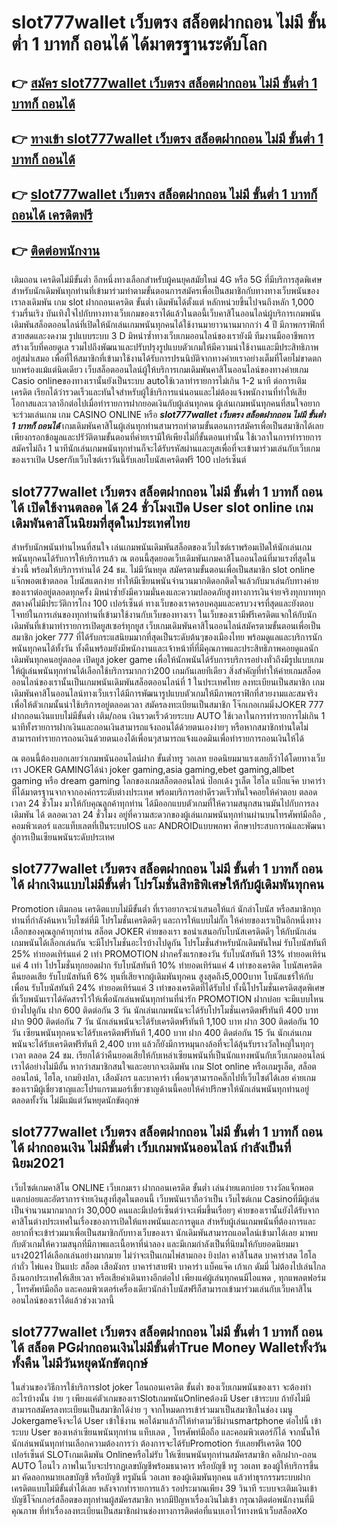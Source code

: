 # slot777wallet เว็บตรง สล็อตฝากถอน ไม่มี ขั้นต่ำ 1 บาทก็ ถอนได้  ได้มาตรฐานระดับโลก

## 👉 [สมัคร slot777wallet เว็บตรง สล็อตฝากถอน ไม่มี ขั้นต่ำ 1 บาทก็ ถอนได้](https://slot777wallet.com/)
## 👉 [ทางเข้า slot777wallet เว็บตรง สล็อตฝากถอน ไม่มี ขั้นต่ำ 1 บาทก็ ถอนได้](https://slot777wallet.com/)
## 👉 [slot777wallet เว็บตรง สล็อตฝากถอน ไม่มี ขั้นต่ำ 1 บาทก็ ถอนได้ เครดิตฟรี](https://slot777wallet.com/)
## 👉 [ติดต่อพนักงาน](https://slot777wallet.com/)


เติมถอน เครดิตไม่มีขั้นต่ำ  อีกหนึ่งทางเลือกสำหรับผู้คนยุคสมัยใหม่ 4G หรือ 5G ที่มีบริการสุดพิเศษสำหรับนักเดิมพันทุกท่านที่เข้ามาร่วมทำตามขั้นตอนการสมัครเพื่อเป็นสมาชิกกับทางทางเว็บพนันของเราลงเดิมพัน เกม slot  ฝากถอนเครดิต ขั้นต่ำ เดิมพันได้ตั้งแต่ หลักหน่วยขึ้นไปจนถึงหลัก 1,000 ร่วมรื่นเริง บันเทิงใจไปกับทางทางเว็บเกมของเราได้แล้วในตอนี้เว็บคาสิโนออนไลน์ผู้บริการเกมพนันเดิมพันสล็อตออนไลน์ที่เปิดให้นักเล่นเกมพนันทุกคนได้ใช้งานมายาวนานมากกว่า 4 ปี มีภาพกราฟิกที่สวยสดและงดงาม รูปแบบระบบ 3 D
มิหนำซ้ำทางเว็บเกมออนไลน์ของเรายังมี ทีมงานมืออาชีพการสร้างเว็บที่คอยดูเล  รวมไปถึงพัฒนาและปรับปรุงรูปแบบตัวเกมให้มีความน่าใช้งานและมีประสิทธิภาพอยู่สม่ำเสมอ เพื่อที่ให้สมาชิกที่เข้ามาใช้งานได้รับการปรนนิบัติจากทางค่ายเราอย่างเต็มที่โดยไม่ขาดตกบกพร่องแม้แต่นิดเดียว เว็บสล็อตออนไลน์ผู้ให้บริการเกมเดิมพันคาสิโนออนไลน์ของทางค่ายเกม Casio onlineของทางเรานั้นยังเป็นระบบ autoใช้เวลาทำรายการไม่เกิน 1-2 นาที ต่อการเติมเครดิต เรียกได้ว่ารวดเร็วและทันใจสำหรับผู้ใช้บริการแน่นอนและไม่ต้องแจ้งพนักงานที่ทำให้เสียโอกาสและเวลาอีกต่อไปเมื่อทำรายการฝากยอดเงินกับผู้เล่นทุกคน
ผู้เล่นเกมพนันทุกคนที่สนใจอยากจะร่วมเล่นเกม เกม CASINO ONLINE หรือ ***slot777wallet เว็บตรง สล็อตฝากถอน ไม่มี ขั้นต่ำ 1 บาทก็ ถอนได้*** เกมเดิมพันคาสิโนผู้เล่นทุกท่านสามารถทำตามขั้นตอนการสมัครเพื่อเป็นสมาชิกได้เลยเพียงกรอกข้อมูลและปรัวัติตามขั้นตอนที่ค่ายเรามีให้เพียงไม่กี่ขั้นตอนเท่านั้น ใช้เวลาในการทำรายการสมัครไม่ถึง 1 นาทีนักเล่นเกมพนันทุกท่านก็จะได้รับรหัสผ่านและยูสเพื่อที่จะเข้ามาร่วมเล่นกับเว็บเกมของเราเปิด Userกับเว็บไซต์เราวันนี้รับเลยโบนัสเครดิตฟรี 100 เปอร์เซ็นต์

## slot777wallet เว็บตรง สล็อตฝากถอน ไม่มี ขั้นต่ำ 1 บาทก็ ถอนได้ เปิดใช้งานตลอด ได้ 24 ชั่วโมงเปิด User slot online เกมเดิมพันคาสิโนนิยมที่สุดในประเทศไทย

สำหรับนักพนันท่านไหนที่สนใจ เล่นเกมพนันเดิมพันสล็อตของเว็บไซต์เราพร้อมเปิดให้นักเล่นเกมพนันทุกคนได้รับการให้บริการแล้ว ณ ตอนนี้สุดยอดเว็บเดิมพันเกมคาสิโนออนไลน์ที่มาแรงที่สุดในช่วงนี้ พร้อมให้บริการท่านได้ 24 ชม. ไม่มีวันหยุด สมัครตามขั้นตอนเพื่อเป็นสมาชิก slot online แจ๊กพอตเข้าตลอด โบนัสแตกง่าย ทำให้มีเซียนพนันจำนวนมากติดอกติดใจแล้วกับมาเล่นกับทางค่ายของเราต่ออยู่ตลอดทุกครั้ง มิหนำซ้ำยังมีความมั่นคงและความปลอดภัยสูงทางการเงินจ่ายจริงทุกบาททุกสตางค์ไม่มีประวัติการโกง 100 เปอร์เซ็นต์ ทางเว็บของเราครอบคลุมและครบวงจรที่สุดและยังตอบโจทย์ในการเล่นของทุกท่านที่เข้ามาใช้งานกับเว็บของทางเรา
ในเว็บของเรามีฟรีเครดิตแจกให้กับนักเดิมพันที่เข้ามาทำรายการเปิดยูสเซอร์ทุกยูส เว็บเกมเดิมพันคาสิโนออนไลน์สมัครตามขั้นตอนเพื่อเป็นสมาชิก joker 777 ที่ได้รับกระแสนิยมมากที่สุดเป็นระดับต้นๆของเมืองไทย พร้อมดูแลและบริการนักพนันทุกคนได้ทั้งวัน ทั้งคืนพร้อมยังมีพนักงานและเจ้าหน้าที่ที่มีคุณภาพและประสิทธิภาพคอยดูแลนักเดิมพันทุกคนอยู่ตลอด เปิดยูส joker game เพื่อให้นักพนันได้รับการบริการอย่างทั่วถึงมีรูปแบบเกมให้ผู้เล่นพนันทุกท่านได้เลือกใช้บริการมากกว่า200 เกมกันเลยทีเดียว
สิ่งสำคัญที่ทำให้ค่ายเกมสล็อตออนไลน์ของเรานั้นเป็นเกมพนันเดิมพันสล็อตออนไลน์ที่ 1 ในประเทศไทย ลงทะเบียนเป็นสมาชิก  เกมเดิมพันคาสิโนออนไลน์ทางเว็บเราได้มีการพัฒนารูปแบบตัวเกมให้มีภาพกราฟิกที่สวยงามและสมจริงเพื่อให้ตัวเกมนั้นน่าใช้บริการอยู่ตลอดเวลา สมัครลงทะเบียนเป็นสมาชิก โจ๊กเกอเกมมิ่งJOKER 777 ฝากถอนเงินแบบไม่มีขั้นต่ำ เติม/ถอน เงินรวดเร็วด้วยระบบ AUTO ใช้เวลาในการทำรายการไม่เกิน 1 นาทีทั้งรายการฝากเงินและถอนเงินสามารถแจ้งถอนได้ด้วยตนเองง่ายๆ หรือหากสมาชิกท่านใดไม่สามารถทำรายการถอนเงินด้วยตนเองได้เพื่อนๆสามารถแจ้งแอดมินเพื่อทำรายการถอนเงินให้ได้

ณ ตอนนี้ต้องบอกเลยว่าเกมพนันออนไลน์ฝาก ขั้นต่ำทรู วอเลท ยอดนิยมมาแรงเลยก็ว่าได้โดยทางเว็บเรา JOKER GAMINGได้นำ  joker gaming,asia gaming,ebet gaming,allbet gaming หรือ dream gaming โลกของเกมสล็อตออนไลน์ ป๊อกเด้ง รูเล็ต ไฮโล แบ็กแจ๊ค บาคาร่า ที่ได้มาตรฐานจากจากองค์กรระดับต่างประเทศ พร้อมบริการอย่าดีรวดเร็วทันใจคอยให้คำตอบ ตลอดเวลา 24 ชั่วโมง มาให้กับคุณลูกค้าทุกท่าน ได้มีออกแบบตัวเกมที่ให้ความสนุกสนานมันไปกับการลงเดิมพัน ได้ ตลอดเวลา 24 ชั่วโมง อยู่ที่ความสะดวกของผู้เล่นเกมพนันทุกท่านผ่านบนโทรศัพท์มือถือ , คอมพิวเตอร์ และแท็บเลตที่เป็นระบบIOS และ ANDROIDแบบพกพา ศึกษาประสบการณ์และพัฒนาสู่การเป็นเซียนพนันระดับประเทศ

## slot777wallet เว็บตรง สล็อตฝากถอน ไม่มี ขั้นต่ำ 1 บาทก็ ถอนได้ ฝากเงินแบบไม่มีขั้นต่ำ โปรโมชั่นสิทธิพิเศษให้กับผู้เดิมพันทุกคน

 Promotion  เติมถอน เครดิตแบบไม่มีขั้นต่ำ ที่เราอยากจะนำเสนอให้แก่  นักล่าโบนัส หรือสมาชิกทุกท่านที่กำลังค้นหาเว็บไซต์ที่มี โปรโมชั่นเครดิตดีๆ และการให้แบบไม่กั๊ก ให้ค่ายของเราเป็นอีกหนึ่งทางเลือกของคุณลูกค้าทุกท่าน สล็อต JOKER ค่ายของเรา ขอนำเสนอกับโบนัสเครดิตดีๆ ให้กับนักเล่นเกมพนันได้เลือกเล่นกัน จะมีโปรโมชั่นอะไรบ้างไปดูกัน
โปรโมชั่นสำหรับนักเดิมพันใหม่ รับโบนัสทันที 25% ทำยอดเทิร์นแค่ 2 เท่า
 PROMOTION ฝากครั้งแรกของวัน รับโบนัสทันที 13% ทำยอดเทิร์นแค่ 4 เท่า
โปรโมชั่นทุกยอดฝาก รับโบนัสทันที 10% ทำยอดเทิร์นแค่ 4 เท่าของเครดิต
โบนัสเครดิตคืนยอดเสีย รับโบนัสทันที 6% ทุนที่เสียจากผู้เดิมพันทุกคน สูงสุดถึง5,000บาท
โบนัสแชร์ให้กับเพื่อน รับโบนัสทันที 24% ทำยอดเทิร์นแค่ 3 เท่าของเครดิตที่ได้รับไป
ทั้งนี้โปรโมชั่นเครดิตสุดพิเศษที่เว็บพนันเราได้คัดสรรไว้ให้เพื่อนักเล่นพนันทุกท่านที่น่ารัก  PROMOTION ฝากบ่อย จะมีแบบไหนบ้างไปดูกัน
ฝาก 600 ติดต่อกัน 3 วัน นักเล่นเกมพนันจะได้รับโปรโมชั่นเครดิตฟรีทันที 400 บาท
ฝาก 900 ติดต่อกัน 7 วัน นักเล่นพนันจะได้รับเครดิตฟรีทันที 1,100 บาท
ฝาก 300 ติดต่อกัน 10 วัน เซียนพนันทุกคนจะได้รับเครดิตฟรีทันที 1,400 บาท
ฝาก 400 ติดต่อกัน 15 วัน นักเล่นเกมพนันจะได้รับเครดิตฟรีทันที 2,400 บาท
แล้วก็ยังมีการหมุนกงล้อที่จะได้ลุ้นรับรางวัลใหญ่ในทุกๆเวลา ตลอด 24 ชม. เรียกได้ว่าคืนยอดเสียให้กับเหล่าเซียนพนันที่เป็นนักแทงพนันกับเว็บเกมออนไลน์เราได้อย่างไม่มีอั้น หากว่าสมาชิกสนใจและอยากจะเดิมพัน เกม Slot online หรือเกมรูเล็ต, สล็อตออนไลน์, ไฮโล, เกมยิงปลา, เสือมังกร และบาคาร่า เพื่อนๆสามารถคลิ๊กไปที่เว็บไซต์ได้เลย ค่ายเกมของเรามีผู้เชี่ยวชาญและโปรแกรมเมอร์เชี่ยวชาญด้านนี้คอยให้คำปรึกษาให้นักเล่นพนันทุกท่านอยู่ ตลอดทั้งวัน ไม่มีแม้แต่วันหยุดนักขัตฤกษ์

## slot777wallet เว็บตรง สล็อตฝากถอน ไม่มี ขั้นต่ำ 1 บาทก็ ถอนได้ ฝากถอนเงิน ไม่มีขั้นต่ำ  เว็บเกมพนันออนไลน์ กำลังเป็นที่นิยม2021

เว็บไซต์เกมคาสิโน ONLINE เว็บเกมเรา ฝากถอนเครดิต ขั้นต่ำ เล่นง่ายแตกบ่อย รางวัลแจ็กพอตแตกบ่อยและอัตราการจ่ายเงินสูงที่สุดในตอนนี้ เว็บพนันเราถือว่าเป็น เว็บไซต์เกม Casinoที่มีผู้เล่นเป็นจำนวนมากมากกว่า 30,000 คนและมีเปอร์เซ็นต์ว่าจะเพิ่มขึ้นเรื่อยๆ ค่ายของเรานั้นยังได้รับจากคาสิโนต่างประเทศในเรื่องของการเปิดให้แทงพนันและการดูแล สำหรับผู้เล่นเกมพนันที่ต้องการและอยากที่จะเข้าร่วมมาเพื่อเป็นสมาชิกกับทางเว็บของเรา นักเดิมพันสามารถแอดไลน์เข้ามาได้เลย
	มาพบกับตัวเกมให้ความสนุกที่มีภาพและเนื้อหาที่น่าลอง และมีเกมกำลังเป็นที่นิยมให้กับยอดนิยมมาแรง2021ได้เลือกเล่นอย่างมากมาย  ไม่ว่าจะเป็นเกมไพ่สามกอง  ยิงปลา คาสิโนสด บาคาร่าสด ไฮโล กำถั่ว ไพ่แคง ปั่นแปะ สล็อต เสือมังกร บาคาร่าสายฟ้า บาคาร่า แบ็คแจ๊ค เก้าเก ดัมมี่ ไม่ต้องไปเล่นไกลถึงนอกประเทศให้เสียเวลา หรือเสียค่าเดินทางอีกต่อไป เพียงแค่ผู้เล่นทุกคนมีไอแพด , ทุกแพลตฟอร์ม , โทรศัพท์มือถือ และคอมพิวเตอร์เครื่องเดียวนักล่าโบนัสฟรีก็สามารถเข้ามาร่วมเล่นกับเว็บคาสิโนออนไลน์ของเราได้แล้วช่วงเวลานี้

## slot777wallet เว็บตรง สล็อตฝากถอน ไม่มี ขั้นต่ำ 1 บาทก็ ถอนได้ สล็อต PGฝากถอนเงินไม่มีขั้นต่ำTrue Money Walletทั้งวันทั้งคืน ไม่มีวันหยุดนักขัตฤกษ์

ในส่วนของวิธีการใช้บริการslot joker โอนถอนเครดิต ขั้นต่ำ ของเว็บเกมพนันของเรา จะต้องทำอะไรบ้างนั้น ง่าย ๆ เพียงแค่ตัวเกมของเราSlotเกมพนันOnlineต้องมี User เข้าระบบ ถ้ายังไม่มีสามารถสมัครลงทะเบียนเป็นสมาชิกได้ง่าย ๆ จากโหมดการเข้าร่วมมาเป็นสมาชิกในช่อง เมนู Jokergameจึงจะได้ User เข้าใช้งาน พอได้มาแล้วก็ให้ทำตามวิธีผ่านsmartphone ต่อไปนี้
เข้าระบบ User  ของเหล่าเซียนพนันทุกท่าน แท็บเลต , โทรศัพท์มือถือ และคอมพิวเตอร์ก็ได้
จากนั้นให้นักเล่นพนันทุกท่านเลือกความต้องการว่า ต้องการจะได้รับPromotion รับเลยฟรีเครดิต 100 เปอร์เซ็นต์  SLOTเกมเดิมพัน Onlineหรือไม่รับ
ให้เซียนพนันทุกท่านสมัครสมาชิก คลิกฝาก-ถอน AUTO โอนไว ภาพในเว็บจะปรากฏเลขบัญชีพร้อมธนาคาร หรือบัญชี ทรู วอเลท ของผู้ให้บริการขึ้นมา
คัดลอกหมายเลขบัญชี หรือบัญชี  ทรูมันนี่ วอเลท ของผู้เดิมพันทุกคน แล้วทำธุรกรรมระบบฝากเครดิตแบบไม่มีขั้นต่ำได้เลย
หลังจากทำรายการแล้ว รอประมาณเพียง 39 วินาที ระบบจะเติมเงินเข้าบัญชีโจ๊กเกอร์สล็อตของทุกท่านผู้สมัครสมาชิก
หากมีปัญหาเรื่องเงินไม่เข้า กรุณาติดต่อพนักงานที่มีคุณภาพ ที่ทำเรื่องลงทะเบียนเป็นสมาชิกผ่านช่องทางการติดต่อที่แนบเอาไว้ทางหน้าเว็บสล็อตXo


